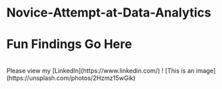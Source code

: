 # Novice-Attempt-at-Data-Analytics
<h1>Fun Findings Go Here</h1>
</br>
Please view my [LinkedIn](https://www.linkedin.com/)
! [This is an image](https://unsplash.com/photos/2Hzmz15wGik)
